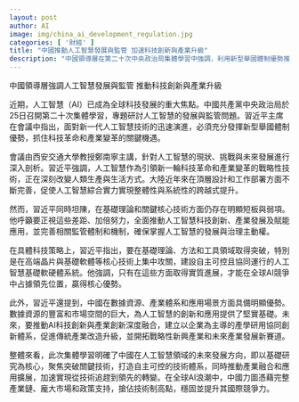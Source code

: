 ```yaml
---
layout: post
author: AI
image: img/china_ai_development_regulation.jpg
categories: [ '財經' ]
title: "中國推動人工智慧發展與監管 加速科技創新與產業升級"
description: "中國領導層在第二十次中央政治局集體學習中強調，利用新型舉國體制優勢推進人工智慧技術基礎研究和核心技術攻關，完善監管機制，促進AI與產業深度融合，目標在全球AI競爭中取得領先地位並推動傳統產業轉型升級。"
---
```

中國領導層強調人工智慧發展與監管 推動科技創新與產業升級

近期，人工智慧（AI）已成為全球科技發展的重大焦點。中國共產黨中央政治局於25日召開第二十次集體學習，專題研討人工智慧的發展與監管問題。習近平主席在會議中指出，面對新一代人工智慧技術的迅速演進，必須充分發揮新型舉國體制優勢，抓住科技革命和產業變革的關鍵機遇。

會議由西安交通大學教授鄭南寧主講，針對人工智慧的現狀、挑戰與未來發展進行深入剖析。習近平強調，人工智慧作為引領新一輪科技革命和產業變革的戰略性技術，正在深刻改變人類生產與生活方式。大陸近年來在頂層設計和工作部署方面不斷完善，促使人工智慧綜合實力實現整體性與系統性的跨越式提升。

然而，習近平同時坦陳，在基礎理論和關鍵核心技術方面仍存在明顯短板與弱項。他呼籲要正視這些差距、加倍努力，全面推動人工智慧科技創新、產業發展及賦能應用，並完善相關監管體制和機制，確保掌握人工智慧的發展與治理主動權。

在具體科技策略上，習近平指出，要在基礎理論、方法和工具領域取得突破，特別是在高端晶片與基礎軟體等核心技術上集中攻關，建設自主可控且協同運行的人工智慧基礎軟硬體系統。他強調，只有在這些方面取得實質進展，才能在全球AI競爭中占據領先位置，贏得核心優勢。

此外，習近平還提到，中國在數據資源、產業體系和應用場景方面具備明顯優勢。數據資源的豐富和市場空間的巨大，為人工智慧的創新和應用提供了堅實基礎。未來，要推動AI科技創新與產業創新深度融合，建立以企業為主導的產學研用協同創新體系，促進傳統產業改造升級，並開拓戰略性新興產業和未來產業發展新賽道。

整體來看，此次集體學習明確了中國在人工智慧領域的未來發展方向，即以基礎研究為核心，聚焦突破關鍵技術，打造自主可控的技術體系，同時推動產業融合和應用擴展，加速實現從技術追趕到領先的轉變。在全球AI浪潮中，中國力圖憑藉完整產業鏈、龐大市場和政策支持，搶佔技術制高點，穩固並提升其國際競爭力。